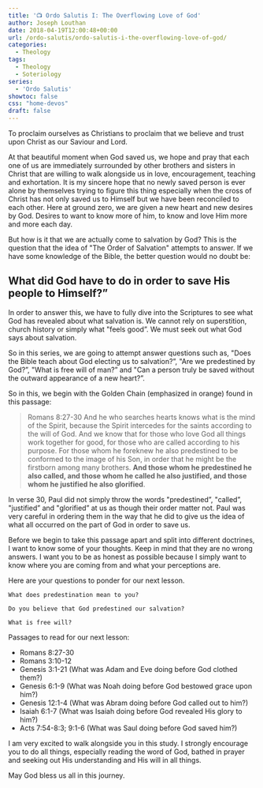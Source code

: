 ```yaml
---
title: '📺 Ordo Salutis I: The Overflowing Love of God'
author: Joseph Louthan
date: 2018-04-19T12:00:48+00:00
url: /ordo-salutis/ordo-salutis-i-the-overflowing-love-of-god/
categories:
  - Theology
tags:
  - Theology
  - Soteriology
series:
  - 'Ordo Salutis'
showtoc: false
css: "home-devos"
draft: false
---
```

To proclaim ourselves as Christians to proclaim that we believe and trust upon Christ as our Saviour and Lord.

At that beautiful moment when God saved us, we hope and pray that each one of us are immediately surrounded by other brothers and sisters in Christ that are willing to walk alongside us in love, encouragement, teaching and exhortation.  It is my sincere hope that no newly saved person is ever alone by themselves trying to figure this thing especially when the cross of Christ has not only saved us to Himself but we have been reconciled to each other. Here at ground zero, we are given a new heart and new desires by God.  Desires to want to know more of him, to know and love Him more and more each day.

But how is it that we are actually come to salvation by God?  This is the question that the idea of "The Order of Salvation" attempts to answer.  If we have some knowledge of the Bible, the better question would no doubt be:

## What did God have to do in order to save His people to Himself?”

In order to answer this, we have to fully dive into the Scriptures to see what God has revealed about what salvation is.  We cannot rely on superstition, church history or simply what "feels good”.  We must seek out what God says about salvation.

So in this series, we are going to attempt answer questions such as, "Does the Bible teach about God electing us to salvation?”, "Are we predestined by God?”, "What is free will of man?” and "Can a person truly be saved without the outward appearance of a new heart?”.

So in this, we begin with the Golden Chain (emphasized in orange) found in this passage:

>Romans 8:27-30 And he who searches hearts knows what is the mind of the Spirit, because the Spirit intercedes for the saints according to the will of God. And we know that for those who love God all things work together for good, for those who are called according to his purpose. For those whom he foreknew he also predestined to be conformed to the image of his Son, in order that he might be the firstborn among many brothers. **And those whom he predestined he also called, and those whom he called he also justified, and those whom he justified he also glorified**.

In verse 30, Paul did not simply throw the words "predestined”, "called”, "justified” and "glorified” at us as though their order matter not.  Paul was very careful in ordering them in the way that he did to give us the idea of what all occurred on the part of God in order to save us.

Before we begin to take this passage apart and split into different doctrines, I want to know some of your thoughts.  Keep in mind that they are no wrong answers.  I want you to be as honest as possible because I simply want to know where you are coming from and what your perceptions are.

Here are your questions to ponder for our next lesson.

```text
What does predestination mean to you?

Do you believe that God predestined our salvation?

What is free will?
```

Passages to read for our next lesson:

- Romans 8:27-30
- Romans 3:10-12
- Genesis 3:1-21 (What was Adam and Eve doing before God clothed them?)
- Genesis 6:1-9 (What was Noah doing before God bestowed grace upon him?)
- Genesis 12:1-4 (What was Abram doing before God called out to him?)
- Isaiah 6:1-7 (What was Isaiah doing before God revealed His glory to him?)
- Acts 7:54-8:3; 9:1-6 (What was Saul doing before God saved him?)

I am very excited to walk alongside you in this study.   I strongly encourage you to do all things, especially reading the word of God, bathed in prayer and seeking out His understanding and His will in all things.

May God bless us all in this journey.
